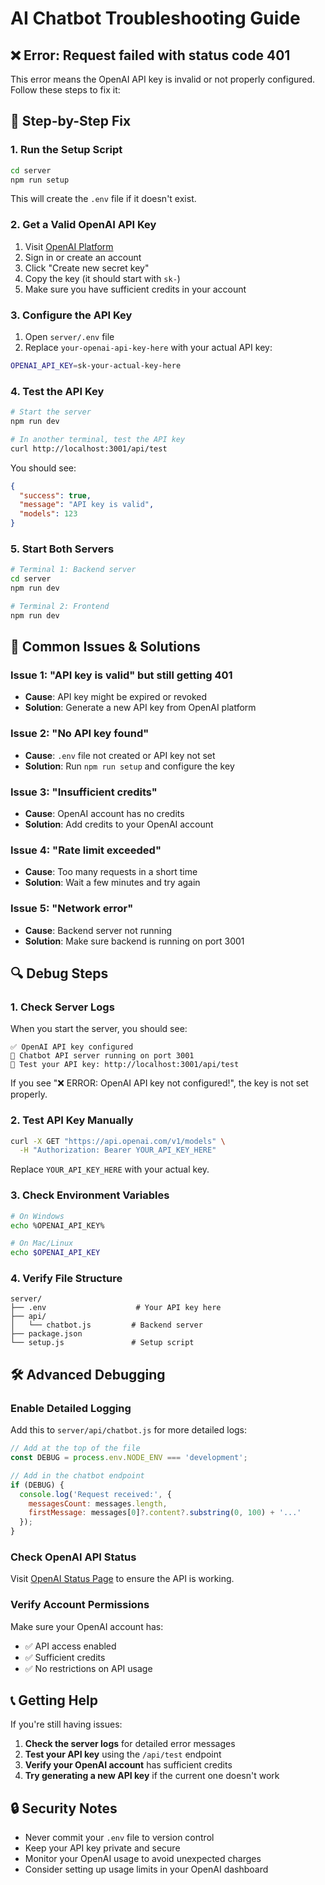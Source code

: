 # AI Chatbot Troubleshooting Guide

## ❌ Error: Request failed with status code 401

This error means the OpenAI API key is invalid or not properly configured. Follow these steps to fix it:

## 🔧 **Step-by-Step Fix**

### **1. Run the Setup Script**
```bash
cd server
npm run setup
```

This will create the `.env` file if it doesn't exist.

### **2. Get a Valid OpenAI API Key**
1. Visit [OpenAI Platform](https://platform.openai.com/api-keys)
2. Sign in or create an account
3. Click "Create new secret key"
4. Copy the key (it should start with `sk-`)
5. Make sure you have sufficient credits in your account

### **3. Configure the API Key**
1. Open `server/.env` file
2. Replace `your-openai-api-key-here` with your actual API key:
```bash
OPENAI_API_KEY=sk-your-actual-key-here
```

### **4. Test the API Key**
```bash
# Start the server
npm run dev

# In another terminal, test the API key
curl http://localhost:3001/api/test
```

You should see:
```json
{
  "success": true,
  "message": "API key is valid",
  "models": 123
}
```

### **5. Start Both Servers**
```bash
# Terminal 1: Backend server
cd server
npm run dev

# Terminal 2: Frontend
npm run dev
```

## 🚨 **Common Issues & Solutions**

### **Issue 1: "API key is valid" but still getting 401**
- **Cause**: API key might be expired or revoked
- **Solution**: Generate a new API key from OpenAI platform

### **Issue 2: "No API key found"**
- **Cause**: `.env` file not created or API key not set
- **Solution**: Run `npm run setup` and configure the key

### **Issue 3: "Insufficient credits"**
- **Cause**: OpenAI account has no credits
- **Solution**: Add credits to your OpenAI account

### **Issue 4: "Rate limit exceeded"**
- **Cause**: Too many requests in a short time
- **Solution**: Wait a few minutes and try again

### **Issue 5: "Network error"**
- **Cause**: Backend server not running
- **Solution**: Make sure backend is running on port 3001

## 🔍 **Debug Steps**

### **1. Check Server Logs**
When you start the server, you should see:
```
✅ OpenAI API key configured
🚀 Chatbot API server running on port 3001
🔗 Test your API key: http://localhost:3001/api/test
```

If you see "❌ ERROR: OpenAI API key not configured!", the key is not set properly.

### **2. Test API Key Manually**
```bash
curl -X GET "https://api.openai.com/v1/models" \
  -H "Authorization: Bearer YOUR_API_KEY_HERE"
```

Replace `YOUR_API_KEY_HERE` with your actual key.

### **3. Check Environment Variables**
```bash
# On Windows
echo %OPENAI_API_KEY%

# On Mac/Linux
echo $OPENAI_API_KEY
```

### **4. Verify File Structure**
```
server/
├── .env                    # Your API key here
├── api/
│   └── chatbot.js         # Backend server
├── package.json
└── setup.js               # Setup script
```

## 🛠️ **Advanced Debugging**

### **Enable Detailed Logging**
Add this to `server/api/chatbot.js` for more detailed logs:

```javascript
// Add at the top of the file
const DEBUG = process.env.NODE_ENV === 'development';

// Add in the chatbot endpoint
if (DEBUG) {
  console.log('Request received:', {
    messagesCount: messages.length,
    firstMessage: messages[0]?.content?.substring(0, 100) + '...'
  });
}
```

### **Check OpenAI API Status**
Visit [OpenAI Status Page](https://status.openai.com/) to ensure the API is working.

### **Verify Account Permissions**
Make sure your OpenAI account has:
- ✅ API access enabled
- ✅ Sufficient credits
- ✅ No restrictions on API usage

## 📞 **Getting Help**

If you're still having issues:

1. **Check the server logs** for detailed error messages
2. **Test your API key** using the `/api/test` endpoint
3. **Verify your OpenAI account** has sufficient credits
4. **Try generating a new API key** if the current one doesn't work

## 🔒 **Security Notes**

- Never commit your `.env` file to version control
- Keep your API key private and secure
- Monitor your OpenAI usage to avoid unexpected charges
- Consider setting up usage limits in your OpenAI dashboard 